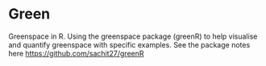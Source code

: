 # Green
Greenspace in R. Using the greenspace package (greenR) to help visualise and quantify greenspace with specific examples.
See the package notes here https://github.com/sachit27/greenR
